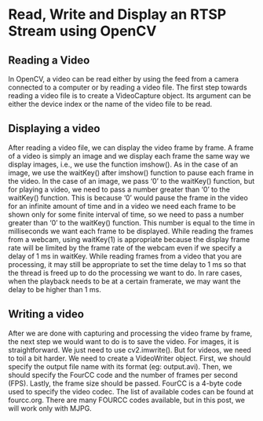 # Read, Write and Display an RTSP Stream using OpenCV

## Reading a Video
In OpenCV, a video can be read either by using the feed from a camera connected to a computer or by reading a video file. The first step towards reading a video file is to create a VideoCapture object. Its argument can be either the device index or the name of the video file to be read.

## Displaying a video
After reading a video file, we can display the video frame by frame. A frame of a video is simply an image and we display each frame the same way we display images, i.e., we use the function imshow().
As in the case of an image, we use the waitKey() after imshow() function to pause each frame in the video. In the case of an image, we pass ‘0’ to the waitKey() function, but for playing a video, we need to pass a number greater than ‘0’ to the waitKey() function. This is because ‘0’ would pause the frame in the video for an infinite amount of time and in a video we need each frame to be shown only for some finite interval of time, so we need to pass a number greater than ‘0’ to the waitKey() function. This number is equal to the time in milliseconds we want each frame to be displayed.
While reading the frames from a webcam, using waitKey(1) is appropriate because the display frame rate will be limited by the frame rate of the webcam even if we specify a delay of 1 ms in waitKey.
While reading frames from a video that you are processing, it may still be appropriate to set the time delay to 1 ms so that the thread is freed up to do the processing we want to do.
In rare cases, when the playback needs to be at a certain framerate, we may want the delay to be higher than 1 ms.

## Writing a video
After we are done with capturing and processing the video frame by frame, the next step we would want to do is to save the video.
For images, it is straightforward. We just need to use cv2.imwrite(). But for videos, we need to toil a bit harder. We need to create a VideoWriter object. First, we should specify the output file name with its format (eg: output.avi). Then, we should specify the FourCC code and the number of frames per second (FPS). Lastly, the frame size should be passed.
FourCC is a 4-byte code used to specify the video codec. The list of available codes can be found at fourcc.org. There are many FOURCC codes available, but in this post, we will work only with MJPG.


